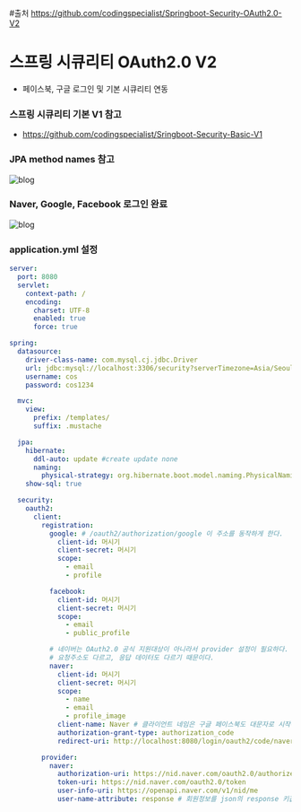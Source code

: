 #출처 https://github.com/codingspecialist/Springboot-Security-OAuth2.0-V2
# 스프링 시큐리티 OAuth2.0 V2

- 페이스북, 구글 로그인 및 기본 시큐리티 연동

### 스프링 시큐리티 기본 V1 참고

- https://github.com/codingspecialist/Sringboot-Security-Basic-V1

### JPA method names 참고

![blog](https://postfiles.pstatic.net/MjAyMDA4MDRfMTU1/MDAxNTk2NTA2ODAyMTgx.Qoff6FQ1RJyGw83meuDXT5J5e-Ac1WwSJMH2wf1l1Swg.KinVePXqdUOeyDYYRp4aguwTsxF0OBQB64LNUYTJRRgg.PNG.getinthere/Screenshot_26.png?type=w773)

### Naver, Google, Facebook 로그인 완료

![blog](https://postfiles.pstatic.net/MjAyMDA4MDRfMTgz/MDAxNTk2NTEzODQ3MDMz.2nBpI6CG63EZsfjYCjX08aUH6PM55JUZZltDl2bpRpwg.R9l4QGg7GzoH1xTqeRTBlehF-9lfiR1_bqZt8-5Xc2kg.PNG.getinthere/Screenshot_27.png?type=w773)

### application.yml 설정

```yml
server:
  port: 8080
  servlet:
    context-path: /
    encoding:
      charset: UTF-8
      enabled: true
      force: true

spring:
  datasource:
    driver-class-name: com.mysql.cj.jdbc.Driver
    url: jdbc:mysql://localhost:3306/security?serverTimezone=Asia/Seoul
    username: cos
    password: cos1234

  mvc:
    view:
      prefix: /templates/
      suffix: .mustache

  jpa:
    hibernate:
      ddl-auto: update #create update none
      naming:
        physical-strategy: org.hibernate.boot.model.naming.PhysicalNamingStrategyStandardImpl
    show-sql: true

  security:
    oauth2:
      client:
        registration:
          google: # /oauth2/authorization/google 이 주소를 동작하게 한다.
            client-id: 머시기
            client-secret: 머시기
            scope:
              - email
              - profile

          facebook:
            client-id: 머시기
            client-secret: 머시기
            scope:
              - email
              - public_profile

          # 네이버는 OAuth2.0 공식 지원대상이 아니라서 provider 설정이 필요하다.
          # 요청주소도 다르고, 응답 데이터도 다르기 때문이다.
          naver:
            client-id: 머시기
            client-secret: 머시기
            scope:
              - name
              - email
              - profile_image
            client-name: Naver # 클라이언트 네임은 구글 페이스북도 대문자로 시작하더라.
            authorization-grant-type: authorization_code
            redirect-uri: http://localhost:8080/login/oauth2/code/naver

        provider:
          naver:
            authorization-uri: https://nid.naver.com/oauth2.0/authorize
            token-uri: https://nid.naver.com/oauth2.0/token
            user-info-uri: https://openapi.naver.com/v1/nid/me
            user-name-attribute: response # 회원정보를 json의 response 키값으로 리턴해줌.
```
